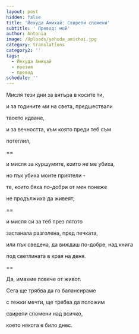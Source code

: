 ```yaml
---
layout: post
hidden: false
title: 'Йехуда Амихай: Свирепи спомени'
subtitle: ' Превод: мой'
author: Antonia
image: /Uploads/yehuda_amichai.jpg
category: translations
category2: ''
tags:
  - Йехуда Амихай
  - поезия
  - превод
schedule: ''
---
```

Мисля тези дни за вятъра в косите ти,

и за годините ми на света, предшествали 

твоето идване,

и за вечността, към която преди теб съм 

потеглил,

\==

и мисля за куршумите, които не ме убиха,

но пък убиха моите приятели -

тe, които бяха по-добри от мен понеже

не продължиха да живеят;

\==

и мисля си за теб през лятото 

застанала разголена, пред печката,

или пък сведена, да виждаш по-добре, над книга

под светлината в края на деня. 

\==

Да, имахме повече от живот. 

Сега ще трябва да го балансираме

с тежки мечти, ще трябва да положим

свирепи спомени над всичко, 

което някога е било днес.
